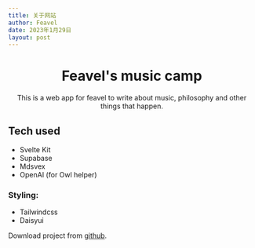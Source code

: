 ```yaml
---
title: 关于网站
author: Feavel
date: 2023年1月29日
layout: post
---
```


<h1 align="center">Feavel's music camp</h1>

<p align="center">This is a web app for feavel to write about music, philosophy and other things that happen.</p>

<div class="divider"/>

## Tech used

- Svelte Kit
- Supabase
- Mdsvex
- OpenAI (for Owl helper)

### Styling:

- Tailwindcss
- Daisyui

<div class="divider"/>

Download project from [github](https://github.com/feavel1/Svelte-Supabase-Blog-Feavel).